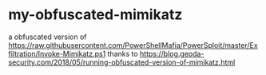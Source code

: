 # my-obfuscated-mimikatz
a obfuscated version of https://raw.githubusercontent.com/PowerShellMafia/PowerSploit/master/Exfiltration/Invoke-Mimikatz.ps1
thanks to https://blog.geoda-security.com/2018/05/running-obfuscated-version-of-mimikatz.html

